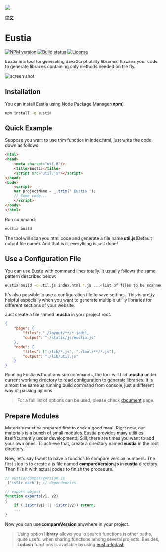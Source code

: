 <a href="http://liriliri.github.io/eustia/" target="_blank">
    <img src="http://7xn2zy.com1.z0.glb.clouddn.com/github_eustia.jpg">
</a>

[中文](https://github.com/liriliri/eustia/blob/master/doc/README_CH.md)

# Eustia

[![NPM version][npm-image]][npm-url]
[![Build status][travis-image]][travis-url]
[![License][license-image]][npm-url]

[npm-image]: https://img.shields.io/npm/v/eustia.svg
[npm-url]: https://npmjs.org/package/eustia
[travis-image]: https://img.shields.io/travis/liriliri/eustia.svg
[travis-url]: https://travis-ci.org/liriliri/eustia
[license-image]: https://img.shields.io/npm/l/eustia.svg

Eustia is a tool for generating JavaScript utility libraries. It scans your code 
to generate libraries containing only methods needed on the fly.

![screen shot](http://7xn2zy.com1.z0.glb.clouddn.com/eustia_screenshot.gif)

## Installation

You can install Eustia using Node Package Manager(**npm**).

```bash
npm install -g eustia
```

## Quick Example

Suppose you want to use trim function in index.html, just write the code down as 
follows:

```html
<html>
<head>
    <meta charset="utf-8"/>
    <title>Eustia</title>
    <script src="util.js"></script>
</head>
<body>
    <script>
    var projectName = _.trim(' Eustia ');
    // Some code...
    </script>
</body>
</html>
```

Run command:

```bash
eustia build
```

The tool will scan you html code and generate a file name **util.js**(Default 
output file name). And that is it, everything is just done!

## Use a Configuration File

You can use Eustia with command lines totally. It usually follows the same
pattern described below:

```bash
eustia build -o util.js index.html *.js ...<list of files to be scanned>
```

It's also possible to use a configuration file to save settings. This is pretty 
helpful especially when you want to generate multiple utility libraries for 
different sections of your website.

Just create a file named **.eustia** in your project root.

```json
{
    "page": {
        "files": "./layout/**/*.jade",
        "output": "./static/js/eustia.js"
    },
    "node": {
        "files": ["./lib/*.js", "./tool/**/*.js"],
        "output": "./lib/util.js"
    }
}
```

Running Eustia without any sub commands, the tool will find **.eustia** under 
current working directory to read configuration to generate libraries. It is 
almost the same as running build command from console, just a different way of 
passing options.

> For a full list of options can be used, please check
[document](http://liriliri.github.io/eustia/docs.html#commands) page.

## Prepare Modules

Materials must be prepared first to cook a good meal. Right now, our materials 
is a bunch of small modules. Eustia provides many 
[utilities](http://liriliri.github.io/eustia/module.html) itself(currently under 
development). Still, there are times you want to add your own ones. 
To achieve that, create a directory named **eustia** in the root directory.

Now, let's say I want to have a function to compare version numbers. The first 
step is to create a js file named **compareVersion.js** in **eustia** directory. 
Then fills it with actual codes to finish the procedure.

```javascript
// eustia/compareVersion.js
_('isStr each'); // dependencies

// export object
function exports(v1, v2)
{
    if (!isStr(v1) || !isStr(v2)) return;
    ...
}
```

Now you can use **compareVersion** anywhere in your project.

> Using option **library** allows you to search functions in other paths, 
quite useful when sharing functions among several projects. Besides, 
**Lodash** functions is available by using 
[eustia-lodash](https://github.com/liriliri/eustia-lodash).

